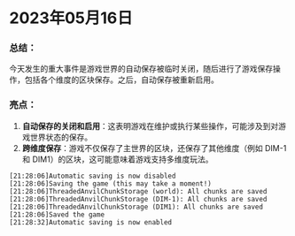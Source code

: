 # 2023年05月16日
### 总结：
今天发生的重大事件是游戏世界的自动保存被临时关闭，随后进行了游戏保存操作，包括各个维度的区块保存。之后，自动保存被重新启用。

### 亮点：
1. **自动保存的关闭和启用**：这表明游戏在维护或执行某些操作，可能涉及到对游戏世界状态的保存。
2. **跨维度保存**：游戏不仅保存了主世界的区块，还保存了其他维度（例如 DIM-1 和 DIM1）的区块，这可能意味着游戏支持多维度玩法。
```
[21:28:06]Automatic saving is now disabled
[21:28:06]Saving the game (this may take a moment!)
[21:28:06]ThreadedAnvilChunkStorage (world): All chunks are saved
[21:28:06]ThreadedAnvilChunkStorage (DIM-1): All chunks are saved
[21:28:06]ThreadedAnvilChunkStorage (DIM1): All chunks are saved
[21:28:06]Saved the game
[21:28:32]Automatic saving is now enabled
```
